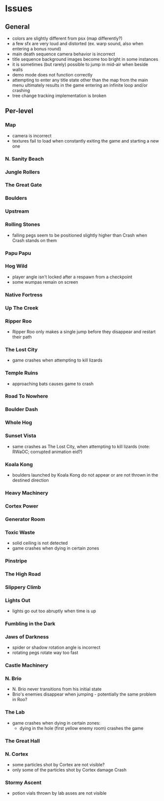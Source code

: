 # Issues

## General

- colors are slightly different from psx (map differently?)
- a few sfx are very loud and distorted (ex. warp sound, also when entering a bonus round)
- main death sequence camera behavior is incorrect
- title sequence background images become too bright in some instances
- it is sometimes (but rarely) possible to jump in mid-air when beside walls
- demo mode does not function correctly
- attempting to enter any title state other than the map from the main menu ultimately results in the game entering an infinite loop and/or crashing
- tree change tracking implementation is broken

## Per-level

### Map

- camera is incorrect
- textures fail to load when constantly exiting the game and starting a new one

### N. Sanity Beach

### Jungle Rollers

### The Great Gate

### Boulders

### Upstream

### Rolling Stones

- falling pegs seem to be positioned slightly higher than Crash when Crash stands on them

### Papu Papu

### Hog Wild

- player angle isn't locked after a respawn from a checkpoint
- some wumpas remain on screen

### Native Fortress

### Up The Creek

### Ripper Roo

- Ripper Roo only makes a single jump before they disappear and restart their path

### The Lost City

- game crashes when attempting to kill lizards

### Temple Ruins

- approaching bats causes game to crash

### Road To Nowhere

### Boulder Dash

### Whole Hog

### Sunset Vista

- same crashes as The Lost City, when attempting to kill lizards (note: RWaOC; corrupted animation eid?)

### Koala Kong

- boulders launched by Koala Kong do not appear or are not thrown in the destined direction

### Heavy Machinery

### Cortex Power

### Generator Room

### Toxic Waste

- solid ceiling is not detected
- game crashes when dying in certain zones

### Pinstripe

### The High Road

### Slippery Climb

### Lights Out

- lights go out too abruptly when time is up

### Fumbling in the Dark

### Jaws of Darkness

- spider or shadow rotation angle is incorrect
- rotating pegs rotate way too fast

### Castle Machinery

### N. Brio

- N. Brio never transitions from his initial state
- Brio's enemies disappear when jumping - potentially the same problem in Roo?

### The Lab

- game crashes when dying in certain zones:
    * dying in the hole (first yellow enemy room) crashes the game

### The Great Hall

### N. Cortex

- some particles shot by Cortex are not visible?
- only some of the particles shot by Cortex damage Crash

### Stormy Ascent

- potion vials thrown by lab asses are not visible
